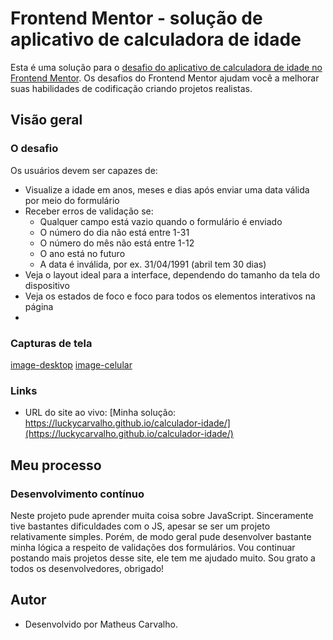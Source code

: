 # Frontend Mentor - solução de aplicativo de calculadora de idade

Esta é uma solução para o [desafio do aplicativo de calculadora de idade no Frontend Mentor](https://www.frontendmentor.io/challenges/age-calculator-app-dF9DFFpj-Q). Os desafios do Frontend Mentor ajudam você a melhorar suas habilidades de codificação criando projetos realistas.

## Visão geral

### O desafio

Os usuários devem ser capazes de:

- Visualize a idade em anos, meses e dias após enviar uma data válida por meio do formulário
- Receber erros de validação se:
   - Qualquer campo está vazio quando o formulário é enviado
   - O número do dia não está entre 1-31
   - O número do mês não está entre 1-12
   - O ano está no futuro
   - A data é inválida, por ex. 31/04/1991 (abril tem 30 dias)
- Veja o layout ideal para a interface, dependendo do tamanho da tela do dispositivo
- Veja os estados de foco e foco para todos os elementos interativos na página
- 

### Capturas de tela

[image-desktop](design/imagem-desktop.png)
[image-celular](design/imagem-celular.png.png)


### Links
- URL do site ao vivo: [Minha solução: https://luckycarvalho.github.io/calculador-idade/](https://luckycarvalho.github.io/calculador-idade/)

## Meu processo

### Desenvolvimento contínuo

Neste projeto pude aprender muita coisa sobre JavaScript. Sinceramente tive bastantes dificuldades com o JS, apesar se ser um projeto relativamente simples. Porém, de modo geral pude desenvolver bastante minha lógica a respeito de validações dos formulários. Vou continuar postando mais projetos desse site, ele tem me ajudado muito. Sou grato a todos os desenvolvedores, obrigado!   

## Autor
- Desenvolvido por Matheus Carvalho.
